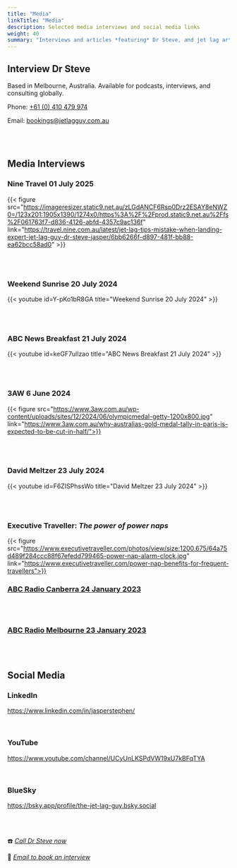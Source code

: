 ```yaml
---
title: "Media"
linkTitle: "Media"
description: Selected media interviews and social media links
weight: 40
summary: "Interviews and articles *featuring* Dr Steve, and jet lag articles *written by* Dr Steve"
---
```

## Interview Dr Steve

</aside>Based in Melbourne, Australia. Available for podcasts, interviews, and consulting globally.</aside>

Phone: [+61 (0) 410 479 974](tel:+61-410-479-974)

Email: [bookings@jetlagguy.com.au](mailto:bookings@jetlagguy.com.au)

</br>

</br>

## Media Interviews

### Nine Travel 01 July 2025

{{< figure src="https://imageresizer.static9.net.au/zLGdANCF6Rsp0Drz2ESAY8eNWZ0=/123x201:1905x1390/1274x0/https%3A%2F%2Fprod.static9.net.au%2Ffs%2F061763f7-d836-4126-abfd-4357c9ac136f"
link="https://travel.nine.com.au/latest/jet-lag-tips-mistake-when-landing-expert-jet-lag-guy-dr-steve-jasper/6bb6266f-d897-481f-bb88-ea62bcc58ad0" >}}

</br>
</br>

### Weekend Sunrise 20 July 2024

{{< youtube id=Y-pKo1bR8GA title="Weekend Sunrise 20 July 2024" >}}

</br>
</br>

### ABC News Breakfast 21 July 2024

{{< youtube id=keGF7ullzao title="ABC News Breakfast 21 July 2024" >}}

</br>
</br>

### 3AW 6 June 2024

{{< figure src="https://www.3aw.com.au/wp-content/uploads/sites/12/2024/06/olympicmedal-getty-1200x800.jpg" link="https://www.3aw.com.au/why-australias-gold-medal-tally-in-paris-is-expected-to-be-cut-in-half/">}}

</br>
</br>

### David Meltzer 23 July 2024

{{< youtube id=F6ZISPhssWo title="David Meltzer 23 July 2024" >}}

</br>
</br>

### Executive Traveller: _The power of power naps_

{{< figure src="https://www.executivetraveller.com/photos/view/size:1200,675/64a75d489f284ccc88f67efedd799465-power-nap-alarm-clock.jpg" link="https://www.executivetraveller.com/power-nap-benefits-for-frequent-travellers">}}

### [ABC Radio Canberra 24 January 2023](https://drive.google.com/file/d/1RAcCmV0Taix0MdKt_c1wUeDUEEzrsUf8/view?usp=share_link)

</br>
</br>

### [ABC Radio Melbourne 23 January 2023](https://drive.google.com/file/d/1A_fzTEhHF7aVtiPhCfEoEWesFB9I7Y9T/view?usp=share_link)

</br>

</br>


## Social Media

### LinkedIn
https://www.linkedin.com/in/jasperstephen/

</br>

### YouTube
https://www.youtube.com/channel/UCyUnLKSPdVW19xU7kBFqTYA

</br>

### BlueSky
https://bsky.app/profile/the-jet-lag-guy.bsky.social


</br>

</br>

:phone: *[Call Dr Steve now](tel:+61-410-479-974)*

:e-mail: *[Email to book an interview](mailto:bookings@jetlagguy.com.au)*



